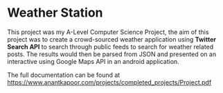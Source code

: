 # Weather Station
This project was my A-Level Computer Science Project, the aim of this project was to create a crowd-sourced weather application using **Twitter Search API** to search through public feeds to search for weather related posts. The results would then be parsed from JSON and presented on an interactive using Google Maps API in an android application. 

The full documentation can be found at https://www.anantkapoor.com/projects/completed_projects/Project.pdf
